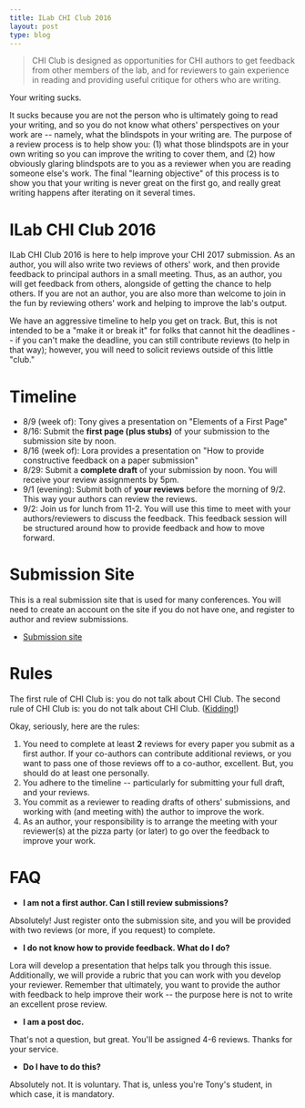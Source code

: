 ```yaml
---
title: ILab CHI Club 2016
layout: post
type: blog
---
```


> CHI Club is designed as opportunities for CHI authors to get feedback from other members of the lab, and for reviewers to gain experience in reading and providing useful critique for others who are writing.

Your writing sucks.

It sucks because you are not the person who is ultimately going to read your writing, and so you do not know what others' perspectives on your work are -- namely, what the blindspots in your writing are. The purpose of a review process is to help show you: (1) what those blindspots are in your own writing so you can improve the writing to cover them, and (2) how obviously glaring blindspots are to you as a reviewer when you are reading someone else's work. The final "learning objective" of this process is to show you that your writing is never great on the first go, and really great writing happens after iterating on it several times.

# ILab CHI Club 2016

ILab CHI Club 2016 is here to help improve your CHI 2017 submission. As an author, you will also write two reviews of others' work, and then provide feedback to principal authors in a small meeting. Thus, as an author, you will get feedback from others, alongside of getting the chance to help others. If you are not an author, you are also more than welcome to join in the fun by reviewing others' work and helping to improve the lab's output.

We have an aggressive timeline to help you get on track. But, this is not intended to be a "make it or break it" for folks that cannot hit the deadlines -- if you can't make the deadline, you can still contribute reviews (to help in that way); however, you will need to solicit reviews outside of this little "club."

# Timeline

* 8/9 (week of): Tony gives a presentation on "Elements of a First Page"
* 8/16: Submit the **first page (plus stubs)** of your submission to the submission site by noon.
* 8/16 (week of): Lora provides a presentation on "How to provide constructive feedback on a paper submission"
* 8/29: Submit a **complete draft** of your submission by noon. You will receive your review assignments by 5pm.
* 9/1 (evening): Submit both of **your reviews** before the morning of 9/2. This way your authors can review the reviews.
* 9/2: Join us for lunch from 11-2. You will use this time to meet with your authors/reviewers to discuss the feedback. This feedback session will be structured around how to provide feedback and how to move forward.

# Submission Site

This is a real submission site that is used for many conferences. You will need to create an account on the site if you do not have one, and register to author and review submissions.

* [Submission site](https://easychair.org/conferences/?conf=ilabchiclub2016)

# Rules

The first rule of CHI Club is: you do not talk about CHI Club. The second rule of CHI Club is: you do not talk about CHI Club. ([Kidding!](http://www.diggingforfire.net/fightclub/))

Okay, seriously, here are the rules:

1. You need to complete at least **2** reviews for every paper you submit as a first author. If your co-authors can contribute additional reviews, or you want to pass one of those reviews off to a co-author, excellent. But, you should do at least one personally.
2. You adhere to the timeline -- particularly for submitting your full draft, and your reviews.
3. You commit as a reviewer to reading drafts of others' submissions, and working with (and meeting with) the author to improve the work.
4. As an author, your responsibility is to arrange the meeting with your reviewer(s) at the pizza party (or later) to go over the feedback to improve your work.

# FAQ

* **I am not a first author. Can I still review submissions?**

Absolutely! Just register onto the submission site, and you will be provided with two reviews (or more, if you request) to complete.

* **I do not know how to provide feedback. What do I do?**

Lora will develop a presentation that helps talk you through this issue. Additionally, we will provide a rubric that you can work with you develop your reviewer. Remember that ultimately, you want to provide the author with feedback to help improve their work -- the purpose here is not to write an excellent prose review.

* **I am a post doc.**

That's not a question, but great. You'll be assigned 4-6 reviews. Thanks for your service.

* **Do I have to do this?**

Absolutely not. It is voluntary. That is, unless you're Tony's student, in which case, it is mandatory.


